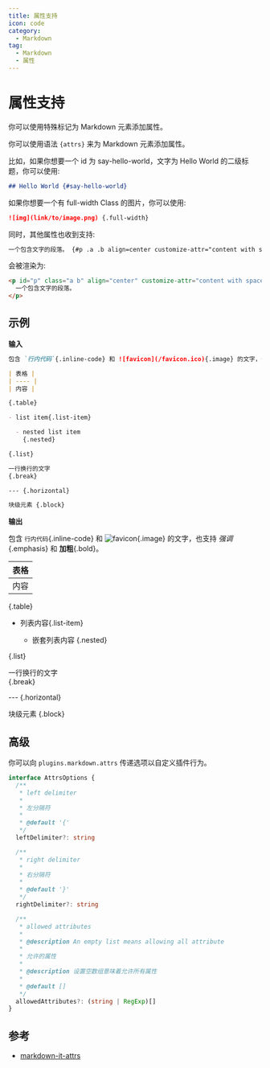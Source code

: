 ```yaml
---
title: 属性支持
icon: code
category:
  - Markdown
tag:
  - Markdown
  - 属性
---
```

# 属性支持

你可以使用特殊标记为 Markdown 元素添加属性。

<!-- more -->

你可以使用语法 `{attrs}` 来为 Markdown 元素添加属性。

比如，如果你想要一个 id 为 say-hello-world，文字为 Hello World 的二级标题，你可以使用:

```md
## Hello World {#say-hello-world}
```

如果你想要一个有 full-width Class 的图片，你可以使用:

```md
![img](link/to/image.png) {.full-width}
```

同时，其他属性也收到支持:

```md
一个包含文字的段落。 {#p .a .b align=center customize-attr="content with spaces"}
```

会被渲染为:

```html
<p id="p" class="a b" align="center" customize-attr="content with spaces">
  一个包含文字的段落。
</p>
```

## 示例

**输入**

```md
包含 `行内代码`{.inline-code} 和 ![favicon](/favicon.ico){.image} 的文字，也支持 _强调_{.emphasis} 和 **加粗**{.bold}。

| 表格 |
| ---- |
| 内容 |

{.table}

- list item{.list-item}

  - nested list item
    {.nested}

{.list}

一行换行的文字  
{.break}

--- {.horizontal}

块级元素 {.block}
```

**输出**

包含 `行内代码`{.inline-code} 和 ![favicon](/favicon.ico){.image} 的文字，也支持 _强调_{.emphasis} 和 **加粗**{.bold}。

| 表格 |
| ---- |
| 内容 |

{.table}

- 列表内容{.list-item}

  - 嵌套列表内容
    {.nested}

{.list}

一行换行的文字  
{.break}

--- {.horizontal}

块级元素 {.block}

## 高级

你可以向 `plugins.markdown.attrs` 传递选项以自定义插件行为。

```ts
interface AttrsOptions {
  /**
   * left delimiter
   *
   * 左分隔符
   *
   * @default '{'
   */
  leftDelimiter?: string

  /**
   * right delimiter
   *
   * 右分隔符
   *
   * @default '}'
   */
  rightDelimiter?: string

  /**
   * allowed attributes
   *
   * @description An empty list means allowing all attribute
   *
   * 允许的属性
   *
   * @description 设置空数组意味着允许所有属性
   *
   * @default []
   */
  allowedAttributes?: (string | RegExp)[]
}
```
## 参考 
- [markdown-it-attrs](https://www.npmjs.com/package/markdown-it-attrs)
